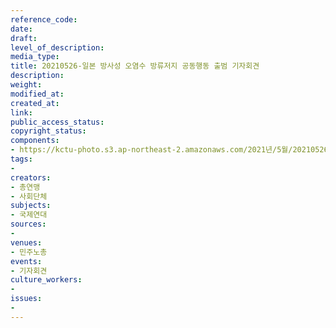 ```yaml
---
reference_code: 
date: 
draft: 
level_of_description: 
media_type: 
title: 20210526-일본 방사성 오염수 방류저지 공동행동 출범 기자회견
description: 
weight: 
modified_at: 
created_at: 
link: 
public_access_status: 
copyright_status: 
components:
- https://kctu-photo.s3.ap-northeast-2.amazonaws.com/2021년/5월/20210526-일본+방사성+오염수+방류저지+공동행동+출범+기자회견/_5D40127.jpg
tags:
- 
creators:
- 총연맹
- 사회단체
subjects:
- 국제연대
sources:
- 
venues:
- 민주노총
events:
- 기자회견
culture_workers:
- 
issues:
- 
---
```

